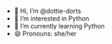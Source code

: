 - 👋 Hi, I’m @dottie-dorts
- 👀 I’m interested in Python
- 🌱 I’m currently learning Python
- 😄 Pronouns: she/her

<!---
dottie-dorts/dottie-dorts is a ✨ special ✨ repository because its `README.md` (this file) appears on your GitHub profile.
You can click the Preview link to take a look at your changes.
--->
